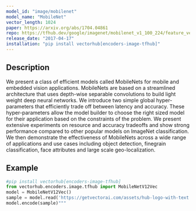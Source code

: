 ```yaml
---
model_id: "image/mobilenet"
model_name: "MobileNet" 
vector_length: 1024 
paper: https://arxiv.org/abs/1704.04861
repo: https://tfhub.dev/google/imagenet/mobilenet_v1_100_224/feature_vector/4
release_date: "2017-04-17"
installation: "pip install vectorhub[encoders-image-tfhub]"
---
```


## Description

We present a class of efficient models called MobileNets for mobile and embedded vision applications. MobileNets are based on a streamlined architecture that uses depth-wise separable convolutions to build light weight deep neural networks. We introduce two simple global hyper-parameters that efficiently trade off between latency and accuracy. These hyper-parameters allow the model builder to choose the right sized model for their application based on the constraints of the problem. We present extensive experiments on resource and accuracy tradeoffs and show strong performance compared to other popular models on ImageNet classification. We then demonstrate the effectiveness of MobileNets across a wide range of applications and use cases including object detection, finegrain classification, face attributes and large scale geo-localization.

## Example

```python
#pip install vectorhub[encoders-image-tfhub]
from vectorhub.encoders.image.tfhub import MobileNetV12Vec
model = MobileNetV12Vec()
sample = model.read('https://getvectorai.com/assets/hub-logo-with-text.png')
model.encode(sample)"""
```
